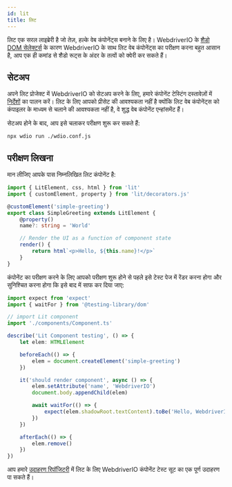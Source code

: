 ```yaml
---
id: lit
title: लिट
---
```


लिट एक सरल लाइब्रेरी है जो तेज़, हल्के वेब कंपोनेंट्स बनाने के लिए है। WebdriverIO के [शैडो DOM सेलेक्टर्स](/docs/selectors#deep-selectors) के कारण WebdriverIO के साथ लिट वेब कंपोनेंट्स का परीक्षण करना बहुत आसान है, आप एक ही कमांड से शैडो रूट्स के अंदर के तत्वों को क्वेरी कर सकते हैं।

## सेटअप

अपने लिट प्रोजेक्ट में WebdriverIO को सेटअप करने के लिए, हमारे कंपोनेंट टेस्टिंग दस्तावेज़ों में [निर्देशों](/docs/component-testing#set-up) का पालन करें। लिट के लिए आपको प्रीसेट की आवश्यकता नहीं है क्योंकि लिट वेब कंपोनेंट्स को कंपाइलर के माध्यम से चलाने की आवश्यकता नहीं है, वे शुद्ध वेब कंपोनेंट एन्हांसमेंट हैं।

सेटअप होने के बाद, आप इसे चलाकर परीक्षण शुरू कर सकते हैं:

```sh
npx wdio run ./wdio.conf.js
```

## परीक्षण लिखना

मान लीजिए आपके पास निम्नलिखित लिट कंपोनेंट है:

```ts title="./components/Component.ts"
import { LitElement, css, html } from 'lit'
import { customElement, property } from 'lit/decorators.js'

@customElement('simple-greeting')
export class SimpleGreeting extends LitElement {
    @property()
    name?: string = 'World'

    // Render the UI as a function of component state
    render() {
        return html`<p>Hello, ${this.name}!</p>`
    }
}
```

कंपोनेंट का परीक्षण करने के लिए आपको परीक्षण शुरू होने से पहले इसे टेस्ट पेज में रेंडर करना होगा और सुनिश्चित करना होगा कि इसे बाद में साफ कर दिया जाए:

```ts title="lit.test.js"
import expect from 'expect'
import { waitFor } from '@testing-library/dom'

// import Lit component
import './components/Component.ts'

describe('Lit Component testing', () => {
    let elem: HTMLElement

    beforeEach(() => {
        elem = document.createElement('simple-greeting')
    })

    it('should render component', async () => {
        elem.setAttribute('name', 'WebdriverIO')
        document.body.appendChild(elem)

        await waitFor(() => {
            expect(elem.shadowRoot.textContent).toBe('Hello, WebdriverIO!')
        })
    })

    afterEach(() => {
        elem.remove()
    })
})
```

आप हमारे [उदाहरण रिपॉजिटरी](https://github.com/webdriverio/component-testing-examples/tree/main/lit-typescript-vite) में लिट के लिए WebdriverIO कंपोनेंट टेस्ट सूट का एक पूर्ण उदाहरण पा सकते हैं।